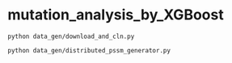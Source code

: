 # mutation_analysis_by_XGBoost


`python data_gen/download_and_cln.py`

`python data_gen/distributed_pssm_generator.py`
